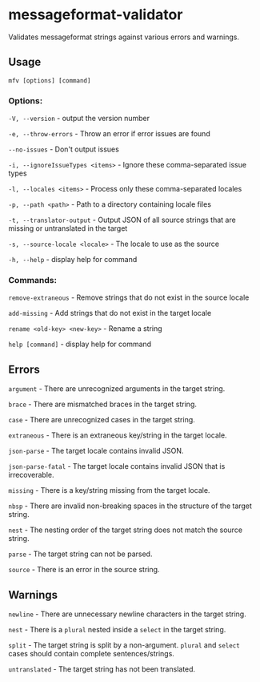 # messageformat-validator

Validates messageformat strings against various errors and warnings.

## Usage

`mfv [options] [command]`

### Options:

`-V, --version` - output the version number
  
`-e, --throw-errors` - Throw an error if error issues are found
  
`--no-issues` - Don't output issues
  
`-i, --ignoreIssueTypes <items>` - Ignore these comma-separated issue types
  
`-l, --locales <items>` - Process only these comma-separated locales
  
`-p, --path <path>` - Path to a directory containing locale files
  
`-t, --translator-output` - Output JSON of all source strings that are missing or untranslated in the target
  
`-s, --source-locale <locale>` - The locale to use as the source
  
`-h, --help` - display help for command

### Commands:
  
`remove-extraneous` - Remove strings that do not exist in the source locale
  
`add-missing` - Add strings that do not exist in the target locale
  
`rename <old-key> <new-key>` - Rename a string
  
`help [command]` - display help for command


## Errors

`argument` - There are unrecognized arguments in the target string.

`brace` - There are mismatched braces in the target string.

`case` - There are unrecognized cases in the target string.

`extraneous` - There is an extraneous key/string in the target locale.

`json-parse` - The target locale contains invalid JSON.

`json-parse-fatal` - The target locale contains invalid JSON that is irrecoverable.

`missing` - There is a key/string missing from the target locale.

`nbsp` - There are invalid non-breaking spaces in the structure of the target string.

`nest` - The nesting order of the target string does not match the source string.

`parse` - The target string can not be parsed.

`source` - There is an error in the source string.

## Warnings

`newline` - There are unnecessary newline characters in the target string.

`nest` - There is a `plural` nested inside a `select` in the target string.

`split` - The target string is split by a non-argument. `plural` and `select` cases should contain complete sentences/strings.

`untranslated` - The target string has not been translated.
